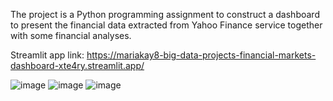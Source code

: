 The project is a Python programming assignment to construct a dashboard to present the financial data extracted from Yahoo Finance service together with some financial analyses.

Streamlit app link: https://mariakay8-big-data-projects-financial-markets-dashboard-xte4ry.streamlit.app/

![image](https://user-images.githubusercontent.com/116012520/209799316-9b73ce4e-0d39-4262-bc62-dc75657ab3eb.png)
![image](https://user-images.githubusercontent.com/116012520/209799982-fd08cf3d-846a-427c-83eb-3f57f1d2652b.png)
![image](https://user-images.githubusercontent.com/116012520/209799720-fdf1c1b8-6d2e-405c-a462-3fe7a4a9df31.png)
